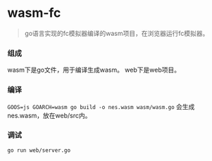 # wasm-fc
> go语言实现的fc模拟器编译的wasm项目，在浏览器运行fc模拟器。

### 组成
wasm下是go文件，用于编译生成wasm。
web下是web项目。
### 编译
`GOOS=js GOARCH=wasm go build -o nes.wasm wasm/wasm.go`
会生成nes.wasm，放在web/src内。

### 调试
`go run web/server.go`
